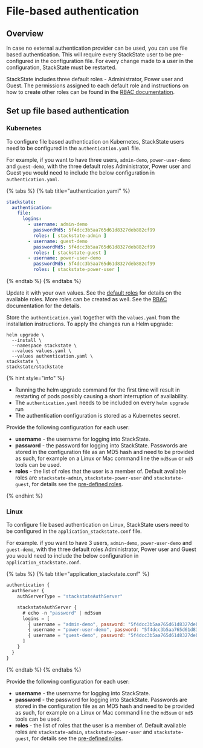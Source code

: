 # File-based authentication

## Overview

In case no external authentication provider can be used, you can use file based authentication. This will require every StackState user to be pre-configured in the configuration file. For every change made to a user in the configuration, StackState must be restarted.

StackState includes three default roles - Administrator, Power user and Guest. The permissions assigned to each default role and instructions on how to create other roles can be found in the [RBAC documentation](/configure/security/rbac/role_based_access_control.md).

## Set up file based authentication

### Kubernetes

To configure file based authentication on Kubernetes, StackState users need to be configured in the `authentication.yaml` file.

For example, if you want to have three users, `admin-demo`, `power-user-demo` and `guest-demo`, with the three default roles Administrator, Power user and Guest you would need to include the below configuration in `authentication.yaml`.

{% tabs %}
{% tab title="authentication.yaml" %}
```yaml
stackstate:
  authentication:
    file:
      logins:
        - username: admin-demo
          passwordMd5: 5f4dcc3b5aa765d61d8327deb882cf99
          roles: [ stackstate-admin ]
        - username: guest-demo
          passwordMd5: 5f4dcc3b5aa765d61d8327deb882cf99
          roles: [ stackstate-guest ]
        - username: power-user-demo
          passwordMd5: 5f4dcc3b5aa765d61d8327deb882cf99
          roles: [ stackstate-power-user ]  
```
{% endtab %}
{% endtabs %}

Update it with your own values. See the [default roles](../rbac/rbac_permissions.md#predefined-roles) for details on the available roles. More roles can be created as well. See the [RBAC](../rbac/role_based_access_control.md) documentation for the details.

Store the `authentication.yaml` together with the `values.yaml` from the installation instructions. To apply the changes run a Helm upgrade:

```
helm upgrade \
  --install \
  --namespace stackstate \
  --values values.yaml \
  --values authentication.yaml \
stackstate \
stackstate/stackstate
```

{% hint style="info" %}
* Running the helm upgrade command for the first time will result in restarting of pods possibly causing a short interruption of availability.
* The `authentication.yaml` needs to be included on every `helm upgrade` run
* The authentication configuration is stored as a Kubernetes secret.

Provide the following configuration for each user:

- **username** - the username for logging into StackState.
- **password** - the password for logging into StackState. Passwords are stored in the configuration file as an MD5 hash and need to be provided as such, for example on a Linux or Mac command line the `md5sum` or `md5` tools can be used.
- **roles** - the list of roles that the user is a member of. Default available roles are `stackstate-admin`, `stackstate-power-user` and `stackstate-guest`, for details see the [pre-defined roles](/configure/security/rbac/rbac_permissions.md#predefined-roles).

{% endhint %}


### Linux

To configure file based authentication on Linux, StackState users need to be configured in the `application_stackstate.conf` file.

For example. if you want to have 3 users, `admin-demo`, `power-user-demo` and `guest-demo`, with the three default roles Administrator, Power user and Guest you would need to include the below configuration in `application_stackstate.conf`.

{% tabs %}
{% tab title="application_stackstate.conf" %}

```javascript
authentication {
  authServer {
    authServerType = "stackstateAuthServer"

    stackstateAuthServer {
      # echo -n "password" | md5sum
      logins = [
        { username = "admin-demo", password: "5f4dcc3b5aa765d61d8327deb882cf99", roles = ["stackstate-admin"] }
        { username = "power-user-demo", password: "5f4dcc3b5aa765d61d8327deb882cf99", roles = ["stackstate-power-user"] }
        { username = "guest-demo", password: "5f4dcc3b5aa765d61d8327deb882cf99", roles = ["stackstate-guest"] }
      ]
    }
  }
}
```
{% endtab %}
{% endtabs %}

Provide the following configuration for each user:

- **username** - the username for logging into StackState.
- **password** - the password for logging into StackState.  Passwords are stored in the configuration file as an MD5 hash and need to be provided as such, for example on a Linux or Mac command line the `md5sum` or `md5` tools can be used.
- **roles** - the list of roles that the user is a member of. Default available roles are `stackstate-admin`, `stackstate-power-user` and `stackstate-guest`, for details see the [pre-defined roles](/configure/security/rbac/rbac_permissions.md#predefined-roles).


